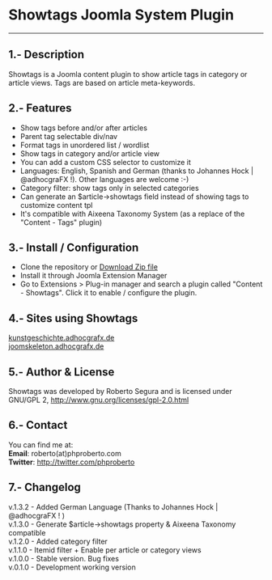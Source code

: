 Showtags Joomla System Plugin
===============

---------------------------
1.- Description
---------------------------  

Showtags is a Joomla content plugin to show article tags in category or article views. Tags are based on article meta-keywords.  

2.- Features
---------------------------
* Show tags before and/or after articles
* Parent tag selectable div/nav 
* Format tags in unordered list / wordlist
* Show tags in category and/or article view
* You can add a custom CSS selector to customize it
* Languages: English, Spanish and German (thanks to Johannes Hock | @adhocgraFX !). Other languages are welcome :-)
* Category filter: show tags only in selected categories
* Can generate an $article->showtags field instead of showing tags to customize content tpl
* It's compatible with Aixeena Taxonomy System (as a replace of the "Content - Tags" plugin) 

3.- Install / Configuration
--------------------------- 
- Clone the repository or [Download Zip file](https://github.com/digitaldisseny/plg_sys_twbootstrap/zipball/master)
- Install it through Joomla Extension Manager 
- Go to Extensions > Plug-in manager and search a plugin called "Content - Showtags". Click it to enable / configure the plugin.

4.- Sites using Showtags
--------------------------- 
[kunstgeschichte.adhocgrafx.de](http://www.kunstgeschichte.adhocgrafx.de/index.php/kunstgeschichte/stilrichtungen/75-pointilismus-allgemeine-grundlagen.html)  
[joomskeleton.adhocgrafx.de](http://www.joomskeleton.adhocgrafx.de/index.php/configuration/module-styles.html)  

5.- Author & License
---------------------------
Showtags was developed by Roberto Segura and is licensed under GNU/GPL 2, http://www.gnu.org/licenses/gpl-2.0.html

6.- Contact
---------------------------
You can find me at:  
**Email**: roberto(at)phproberto.com  
**Twitter**: http://twitter.com/phproberto  

7.- Changelog
---------------------------
v.1.3.2 - Added German Language (Thanks to Johannes Hock | @adhocgraFX ! )  
v.1.3.0 - Generate $article->showtags property & Aixeena Taxonomy compatible  
v.1.2.0 - Added category filter  
v.1.1.0 - Itemid filter + Enable per article or category views  
v.1.0.0 - Stable version. Bug fixes  
v.0.1.0 - Development working version  